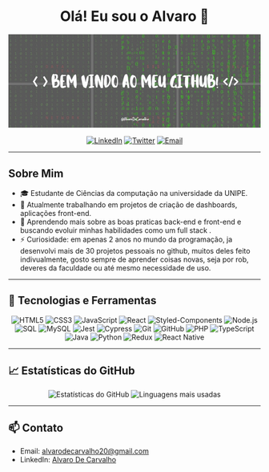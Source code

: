 <h1 align="center">Olá! Eu sou o Alvaro  👋</h1>

<p align="center">
  <img src="https://raw.githubusercontent.com/AlvaroDeCarvalho/servidor_estatico/main/54654d85-9581-4318-ae7a-b39317eac05a-1640175571447.jpg" alt="Bem-vindo ao meu GitHub!">
</p>

<p align="center">
  <a href="https://www.linkedin.com/in/alvaro-de-carvalho/"><img src="https://img.shields.io/badge/LinkedIn-blue?style=flat&logo=linkedin" alt="LinkedIn"></a>
  <a href="https://x.com/AlvvaroCarvalho"><img src="https://img.shields.io/badge/Twitter-blue?style=flat&logo=twitter" alt="Twitter"></a>
  <a href="mailto:alvarodecarvalho20@gmail.com"><img src="https://img.shields.io/badge/Email-red?style=flat&logo=gmail" alt="Email"></a>
</p>

---

## Sobre Mim

- 🎓 Estudante de Ciências da computação na universidade da UNIPE.
- 🔭 Atualmente trabalhando em projetos de criação de dashboards, aplicações front-end.
- 🌱 Aprendendo mais sobre as boas praticas back-end e front-end e buscando evoluir minhas habilidades como um full stack .
- ⚡ Curiosidade: em apenas 2 anos no mundo da programação, ja desenvolvi mais de 30 projetos pessoais no github, muitos deles feito indivualmente, gosto sempre de aprender coisas novas, seja por rob, deveres da faculdade ou até mesmo necessidade de uso.

---

## 🚀 Tecnologias e Ferramentas

<p align="center">
  <img src="https://img.shields.io/badge/HTML5-E34F26?style=for-the-badge&logo=html5&logoColor=white" alt="HTML5">
  <img src="https://img.shields.io/badge/CSS3-1572B6?style=for-the-badge&logo=css3&logoColor=white" alt="CSS3">
  <img src="https://img.shields.io/badge/JavaScript-F7DF1E?style=for-the-badge&logo=javascript&logoColor=black" alt="JavaScript">
  <img src="https://img.shields.io/badge/React-61DAFB?style=for-the-badge&logo=react&logoColor=black" alt="React">
  <img src="https://img.shields.io/badge/Styled--Components-DB7093?style=for-the-badge&logo=styled-components&logoColor=white" alt="Styled-Components">
  <img src="https://img.shields.io/badge/Node.js-339933?style=for-the-badge&logo=node.js&logoColor=white" alt="Node.js">
  <img src="https://img.shields.io/badge/SQL-336791?style=for-the-badge&logo=postgresql&logoColor=white" alt="SQL">
  <img src="https://img.shields.io/badge/MySQL-4479A1?style=for-the-badge&logo=mysql&logoColor=white" alt="MySQL">
  <img src="https://img.shields.io/badge/Jest-C21325?style=for-the-badge&logo=jest&logoColor=white" alt="Jest">
  <img src="https://img.shields.io/badge/Cypress-17202C?style=for-the-badge&logo=cypress&logoColor=white" alt="Cypress">
  <img src="https://img.shields.io/badge/Git-F05032?style=for-the-badge&logo=git&logoColor=white" alt="Git">
  <img src="https://img.shields.io/badge/GitHub-181717?style=for-the-badge&logo=github&logoColor=white" alt="GitHub">
  <img src="https://img.shields.io/badge/PHP-777BB4?style=for-the-badge&logo=php&logoColor=white" alt="PHP">
  <img src="https://img.shields.io/badge/TypeScript-007ACC?style=for-the-badge&logo=typescript&logoColor=white" alt="TypeScript">
  <img src="https://img.shields.io/badge/Java-007396?style=for-the-badge&logo=java&logoColor=white" alt="Java">
  <img src="https://img.shields.io/badge/Python-3776AB?style=for-the-badge&logo=python&logoColor=white" alt="Python">
  <img src="https://img.shields.io/badge/Redux-764ABC?style=for-the-badge&logo=redux&logoColor=white" alt="Redux">
  <img src="https://img.shields.io/badge/React_Native-61DAFB?style=for-the-badge&logo=react&logoColor=black" alt="React Native">
</p>

---

## 📈 Estatísticas do GitHub

<p align="center">
  <img src="https://github-readme-stats.vercel.app/api?username=AlvaroDeCarvalho&show_icons=true&theme=radical" alt="Estatísticas do GitHub">
  <img src="https://github-readme-stats.vercel.app/api/top-langs/?username=AlvaroDeCarvalho&layout=compact&theme=radical" alt="Linguagens mais usadas">
</p>

---

## 📫 Contato

- Email: [alvarodecarvalho20@gmail.com](mailto:seu-email@gmail.com)
- LinkedIn: [Alvaro De Carvalho](https://www.linkedin.com/in/alvaro-de-carvalho/)


